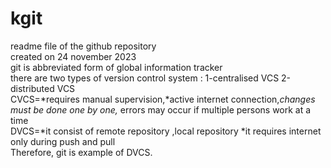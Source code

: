 # kgit
readme file of the github repository
<br>
created on  24 november 2023
<br>
git is abbreviated form of global information tracker
<br>
there are two types of version control system : 1-centralised VCS    2-distributed VCS
<br>
CVCS=*requires manual supervision,*active internet connection,*changes must be done one by one,*  errors may occur if multiple persons work at a time
<br>
DVCS=*it consist of remote repository ,local repository *it requires internet only during push and pull 
<br>
Therefore, git is example of DVCS.
